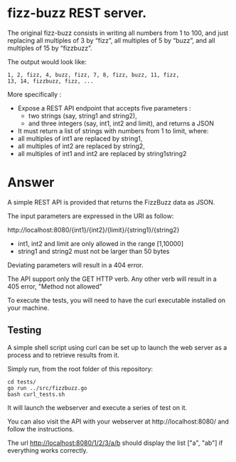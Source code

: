 # fizz-buzz REST server.

The original fizz-buzz consists in writing all numbers from 1 to 100, 
and just replacing all multiples of 3 by “fizz”, all multiples of 5 
by “buzz”, and all multiples of 15 by “fizzbuzz”. 

The output would look like:

    1, 2, fizz, 4, buzz, fizz, 7, 8, fizz, buzz, 11, fizz,
    13, 14, fizzbuzz, fizz, ...

More specifically :

* Expose a REST API endpoint that accepts five parameters : 
  * two strings (say, string1 and string2), 
  * and three integers (say, int1, int2 and limit), and returns a JSON
* It must return a list of strings with numbers from 1 to limit, where:
* all multiples of int1 are replaced by string1,
* all multiples of int2 are replaced by string2,
* all multiples of int1 and int2 are replaced by string1string2

# Answer

A simple REST API is provided that returns the FizzBuzz data as JSON.

The input parameters are expressed in the URI as follow:

http://localhost:8080/{int1}/{int2}/{limit}/{string1}/{string2}

* int1, int2 and limit are only allowed in the range [1,10000]
* string1 and string2 must not be larger than 50 bytes

Deviating parameters will result in a 404 error.

The API support only the GET HTTP verb. Any other verb will result
in a 405 error, "Method not allowed"

To execute the tests, you will need to have the curl executable installed 
on your machine.

## Testing

A simple shell script using curl can be set up to 
launch the web server as a process and to retrieve results
from it.

Simply run, from the root folder of this repository:

    cd tests/
    go run ../src/fizzbuzz.go
    bash curl_tests.sh

It will launch the webserver and execute a series of test
on it.

You can also visit the API with your webserver at http://localhost:8080/
and follow the instructions.

The url [http://localhost:8080/1/2/3/a/b](http://localhost:8080/1/2/3/a/b) should display the list ["a", "ab"]
if everything works correctly.
